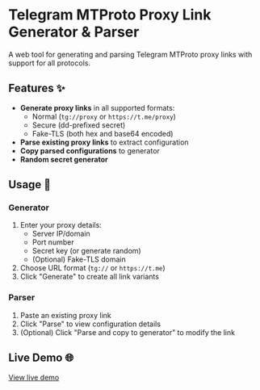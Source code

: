 
# Telegram MTProto Proxy Link Generator & Parser

A web tool for generating and parsing Telegram MTProto proxy links with support for all protocols.

## Features ✨

- **Generate proxy links** in all supported formats:
  - Normal (`tg://proxy` or `https://t.me/proxy`)
  - Secure (dd-prefixed secret)
  - Fake-TLS (both hex and base64 encoded)
- **Parse existing proxy links** to extract configuration
- **Copy parsed configurations** to generator
- **Random secret generator**

## Usage 🚀

### Generator
1. Enter your proxy details:
   - Server IP/domain
   - Port number
   - Secret key (or generate random)
   - (Optional) Fake-TLS domain
2. Choose URL format (`tg://` or `https://t.me`)
3. Click "Generate" to create all link variants

### Parser
1. Paste an existing proxy link
2. Click "Parse" to view configuration details
3. (Optional) Click "Parse and copy to generator" to modify the link

## Live Demo 🌐

[View live demo](https://dev-ir.github.io/Telegram-MTProto-Proxy/)